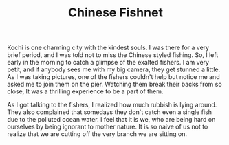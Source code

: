 ---
title: Chinese Fishnet
layout: default
description: back-breaking
body: >
  Kochi is one charming city with the kindest souls. I was there for a very brief period, and I was told not to miss the Chinese styled fishing. So, I left early in the morning to catch a glimpse of the exalted fishers. I am very petit, and if anybody sees me with my big camera, they get stunned a little. As I was taking pictures, one of the fishers couldn't help but notice me and asked me to join them on the pier. Watching them break their backs from so close, It was a thrilling experience to be a part of them.  
    
  As I got talking to the fishers, I realized how much rubbish is lying around. They also complained that somedays they don't catch even a single fish due to the polluted ocean water. I feel that it is we, who are being hard on ourselves by being ignorant to mother nature. It is so naive of us not to realize that we are cutting off the very branch we are sitting on.
type: project
order: 4
---